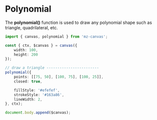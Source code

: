 # Polynomial

The **polynomial()** function is used to draw any polynomial shape such as triangle, quadrilateral, etc.

```ts
import { canvas, polynomial } from 'mz-canvas';

const { ctx, $canvas } = canvas({
    width: 100,
    height: 200
});

// draw a triangle ------------------------
polynomial({
    points: [[75, 50], [100, 75], [100, 25]],
    closed: true,

    fillStyle: '#efefef',
    strokeStyle: '#163a86',
    lineWidth: 2,
}, ctx);

document.body.append($canvas);
```